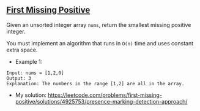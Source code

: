 ## [First Missing Positive](https://leetcode.com/problems/first-missing-positive/)

Given an unsorted integer array `nums`, return the smallest missing positive integer.

You must implement an algorithm that runs in `O(n)` time and uses constant extra space.



- Example 1:
```
Input: nums = [1,2,0]
Output: 3
Explanation: The numbers in the range [1,2] are all in the array.
```
- My solution: https://leetcode.com/problems/first-missing-positive/solutions/4925753/presence-marking-detection-approach/
